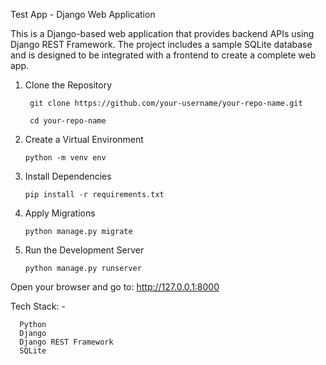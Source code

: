 Test App - Django Web Application

This is a Django-based web application that provides backend APIs using Django REST Framework. The project includes a sample SQLite database and is designed to be integrated with a frontend to create a complete web app.

1. Clone the Repository

        git clone https://github.com/your-username/your-repo-name.git

        cd your-repo-name

2. Create a Virtual Environment

       python -m venv env
   
3. Install Dependencies

       pip install -r requirements.txt

4. Apply Migrations

       python manage.py migrate

5. Run the Development Server

       python manage.py runserver

Open your browser and go to: http://127.0.0.1:8000

Tech Stack: -

      Python
      Django
      Django REST Framework
      SQLite



   
